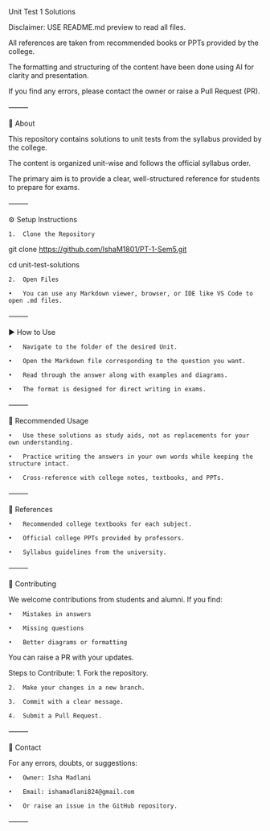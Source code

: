 Unit Test 1  Solutions

Disclaimer: USE README.md preview to read all files.

All references are taken from recommended books or PPTs provided by the college.

The formatting and structuring of the content have been done using AI for clarity and presentation.

If you find any errors, please contact the owner or raise a Pull Request (PR).

⸻

📌 About

This repository contains solutions to unit tests from the syllabus provided by the college.

The content is organized unit-wise and follows the official syllabus order.

The primary aim is to provide a clear, well-structured reference for students to prepare for exams.

⸻


⚙️ Setup Instructions

	1.	Clone the Repository

git clone https://github.com/IshaM1801/PT-1-Sem5.git

cd unit-test-solutions


	2.	Open Files
 
	•	You can use any Markdown viewer, browser, or IDE like VS Code to open .md files.

⸻

▶️ How to Use

	•	Navigate to the folder of the desired Unit.
 
	•	Open the Markdown file corresponding to the question you want.
 
	•	Read through the answer along with examples and diagrams.
 
	•	The format is designed for direct writing in exams.

⸻

📖 Recommended Usage

	•	Use these solutions as study aids, not as replacements for your own understanding.
 
	•	Practice writing the answers in your own words while keeping the structure intact.
 
	•	Cross-reference with college notes, textbooks, and PPTs.

⸻

📜 References

	•	Recommended college textbooks for each subject.
 
	•	Official college PPTs provided by professors.
 
	•	Syllabus guidelines from the university.

⸻

🤝 Contributing

We welcome contributions from students and alumni. If you find:

	•	Mistakes in answers
 
	•	Missing questions
 
	•	Better diagrams or formatting

You can raise a PR with your updates.


Steps to Contribute:
	1.	Fork the repository.
 
	2.	Make your changes in a new branch.
 
	3.	Commit with a clear message.
 
	4.	Submit a Pull Request.

⸻

📧 Contact

For any errors, doubts, or suggestions:

	•	Owner: Isha Madlani
 
	•	Email: ishamadlani824@gmail.com
 
	•	Or raise an issue in the GitHub repository.

⸻
